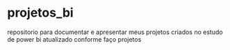 # projetos_bi
 repositorio para documentar e apresentar meus projetos criados no estudo de power bi
atualizado conforme faço projetos